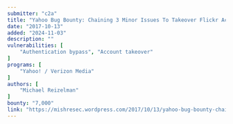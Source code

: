 ```yaml
---
submitter: "c2a"
title: "Yahoo Bug Bounty: Chaining 3 Minor Issues To Takeover Flickr Accounts"
date: "2017-10-13"
added: "2024-11-03"
description: ""
vulnerabilities: [
    "Authentication bypass", "Account takeover"
]
programs: [
    "Yahoo! / Verizon Media"
]
authors: [
    "Michael Reizelman"
]
bounty: "7,000"
link: "https://mishresec.wordpress.com/2017/10/13/yahoo-bug-bounty-chaining-3-minor-issues-to-takeover-flickr-accounts/"
---
```




